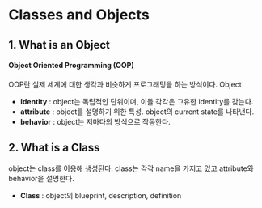 # Classes and Objects

## 1. What is an Object

#### Object Oriented Programming (OOP)

OOP란 실제 세계에 대한 생각과 비슷하게 프로그래밍을 하는 방식이다. Object

* __Identity__ : object는 독립적인 단위이며, 이들 각각은 고유한 identity를 갖는다.
* __attribute__ : object를 설명하기 위한 특성. object의 current state를 나타낸다.
* __behavior__ : object는 저마다의 방식으로 작동한다.





## 2. What is a Class

object는 class를 이용해 생성된다. class는 각각 name을 가지고 있고 attribute와 behavior을 설명한다.

*  __Class__ : object의 blueprint, description, definition

